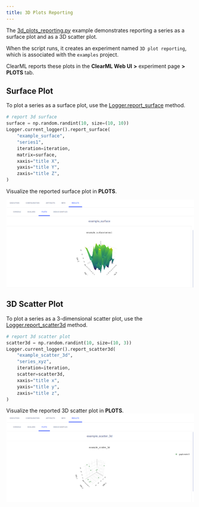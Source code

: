 ```yaml
---
title: 3D Plots Reporting
---
```


The [3d_plots_reporting.py](https://github.com/allegroai/clearml/blob/master/examples/reporting/3d_plots_reporting.py) 
example demonstrates reporting a series as a surface plot and as a 3D scatter plot. 

When the script runs, it creates an experiment named `3D plot reporting`, which is associated with the `examples` project.

ClearML reports these plots in the **ClearML Web UI** **>** experiment page **>** **PLOTS** tab. 

## Surface Plot

To plot a series as a surface plot, use the [Logger.report_surface](../../references/sdk/logger.md#report_surface) 
method.

```python
# report 3d surface
surface = np.random.randint(10, size=(10, 10))
Logger.current_logger().report_surface(
    "example_surface",
    "series1",
    iteration=iteration,
    matrix=surface,
    xaxis="title X",
    yaxis="title Y",
    zaxis="title Z",
)
```
Visualize the reported surface plot in **PLOTS**.

![Surface plot](../../img/examples_reporting_02.png)

## 3D Scatter Plot

To plot a series as a 3-dimensional scatter plot, use the [Logger.report_scatter3d](../../references/sdk/logger.md#report_scatter3d) 
method.
```python
# report 3d scatter plot
scatter3d = np.random.randint(10, size=(10, 3))
Logger.current_logger().report_scatter3d(
    "example_scatter_3d",
    "series_xyz",
    iteration=iteration,
    scatter=scatter3d,
    xaxis="title x",
    yaxis="title y",
    zaxis="title z",
)
```

Visualize the reported 3D scatter plot in **PLOTS**.
![3d scatter plot](../../img/examples_reporting_01.png)
